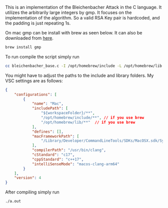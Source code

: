 This is an implementation of the Bleichenbacher Attack in the C language. It utilizes the arbitrarily large integers by gmp. It focuses on the implementation of the algorithm. So a valid RSA Key pair is hardcoded, and the padding is just repeating 1s.

On mac gmp can be install with brew as seen below. It can also be downloaded from [here](https://gmplib.org/#DOWNLOAD).

```bash
brew install gmp
```

To run compile the script simply run
```bash
cc bleichenbacher_base.c -I /opt/homebrew/include -L /opt/homebrew/lib -lgmp
```
You might have to adjust the paths to the include and library folders.
My VSC settings are as follows:
```json
{
    "configurations": [
        {
            "name": "Mac",
            "includePath": [
                "${workspaceFolder}/**",
                "/opt/homebrew/include/**", // if you use brew
                "/opt/homebrew/lib/**"  // if you use brew
            ],
            "defines": [],
            "macFrameworkPath": [
                "/Library/Developer/CommandLineTools/SDKs/MacOSX.sdk/System/Library/Frameworks"
            ],
            "compilerPath": "/usr/bin/clang",
            "cStandard": "c17",
            "cppStandard": "c++17",
            "intelliSenseMode": "macos-clang-arm64"
        }
    ],
    "version": 4
}
```

After compiling simply run
```bash
./a.out
```